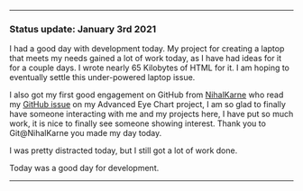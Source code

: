 ***

### Status update: January 3rd 2021

I had a good day with development today. My project for creating a laptop that meets my needs gained a lot of work today, as I have had ideas for it for a couple days. I wrote nearly 65 Kilobytes of HTML for it. I am hoping to eventually settle this under-powered laptop issue.

I also got my first good engagement on GitHub from [NihalKarne](https://github.com/NihalKarne) who read my [GitHub issue](https://github.com/seanpm2001/Advanced_Eye_Chart/issues/1) on my Advanced Eye Chart project, I am so glad to finally have someone interacting with me and my projects here, I have put so much work, it is nice to finally see someone showing interest. Thank you to Git@NihalKarne you made my day today.

I was pretty distracted today, but I still got a lot of work done.

Today was a good day for development.

***


